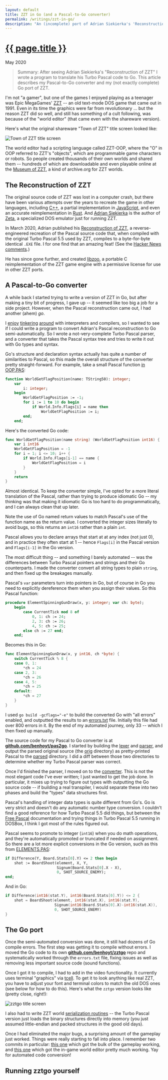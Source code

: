 ```yaml
---
layout: default
title: ZZT in Go (and a Pascal-to-Go converter)
permalink: /writings/zzt-in-go/
description: "An (incomplete) port of Adrian Siekierka's 'Reconstruction of ZZT' to Go, done in a semi-automated way using a Pascal-to-Go converter."
---
```

<h1><a href="{{ page.permalink }}">{{ page.title }}</a></h1>
<p class="subtitle">May 2020</p>

> Summary: After seeing Adrian Siekierka's "Reconstruction of ZZT" I wrote a program to translate his Turbo Pascal code to Go. This article describes my Pascal-to-Go converter and my (not exactly complete) Go port of ZZT.


I'm not "a gamer", but one of the games I enjoyed playing as a teenager was Epic MegaGames' [ZZT](https://museumofzzt.com/about-zzt) -- an old text-mode DOS game that came out in 1991. Even in its time the graphics were far from revolutionary ... but the reason ZZT did so well, and still has something of a cult following, was because of the "world editor" (that came even with the shareware version).

Here's what the original shareware "Town of ZZT" title screen looked like:

![Town of ZZT title screen](/images/zzt-orig.png)

The world editor had a scripting language called ZZT-OOP, where the "O" in OOP referred to ZZT's "objects", which are programmable game characters or robots. So people created thousands of their own worlds and shared them -- hundreds of which are downloadable and even playable online at the [Museum of ZZT](https://museumofzzt.com/), a kind of archive.org for ZZT worlds.


## The Reconstruction of ZZT

The original source code of ZZT was lost in a computer crash, but there have been various attempts over the years to recreate the game in other languages, including [C++](https://github.com/inmatarian/freezzt), a partial implementation in [JavaScript](https://github.com/bstreiff/zztjs), and even an accurate reimplementation in [Rust](https://github.com/yokljo/ruzzt). And [Adrian Siekierka](https://github.com/asiekierka) is the author of [Zeta](https://zeta.asie.pl/), a specialized DOS emulator just for running ZZT.

In March 2020, Adrian published his [Reconstruction of ZZT](https://github.com/asiekierka/reconstruction-of-zzt/), a reverse-engineered recreation of the Pascal source code that, when compiled with the original Turbo Pascal 5.5 used by ZZT, compiles to a byte-for-byte identical `.EXE` file. I for one find that an amazing feat! (See the [Hacker News comments](https://news.ycombinator.com/item?id=22609474).)

He has since gone further, and created [libzoo](https://github.com/asiekierka/libzoo), a portable C reimplementation of the ZZT game engine with a permissive license for use in other ZZT ports.


## A Pascal-to-Go converter

A while back I started trying to write a version of ZZT in Go, but after making a tiny bit of progress, I gave up -- it seemed like too big a job for a side project. However, when the Pascal reconstruction came out, I had another (ahem) *go*.

I [enjoy](https://benhoyt.com/writings/goawk/) [tinkering](https://benhoyt.com/writings/loxlox/) [around](https://benhoyt.com/writings/littlelang/) with interpreters and compilers, so I wanted to see if I could write a program to convert Adrian's Pascal reconstruction to Go semi-automatically. So I wrote a not-very-complete Turbo Pascal parser, and a converter that takes the Pascal syntax tree and tries to write it out with Go types and syntax.

Go's structure and declaration syntax actually has quite a number of similarities to Pascal, so this made the overall structure of the converter pretty straight-forward. For example, take a small Pascal function [in OOP.PAS](https://github.com/asiekierka/reconstruction-of-zzt/blob/4541b845e1433e63367591214a1b26dc840391b8/SRC/OOP.PAS#L303-L312):

```pascal
function WorldGetFlagPosition(name: TString50): integer;
    var
        i: integer;
    begin
        WorldGetFlagPosition := -1;
        for i := 1 to 10 do begin
            if World.Info.Flags[i] = name then
                WorldGetFlagPosition := i;
        end;
    end;
```

Here's the converted Go code:

```go
func WorldGetFlagPosition(name string) (WorldGetFlagPosition int16) {
    var i int16
    WorldGetFlagPosition = -1
    for i = 1; i <= 10; i++ {
        if World.Info.Flags[i-1] == name {
            WorldGetFlagPosition = i
        }
    }
    return
}
```

Almost identical. To keep the converter simple, I've opted for a more literal translation of the Pascal, rather than trying to produce idiomatic Go -- my thinking was that making it idiomatic Go is too hard to do programmatically, and I can always clean that up later.

Note the use of Go named return values to match Pascal's use of the function name as the return value. I converted the integer sizes literally to avoid bugs, so this returns an `int16` rather than a plain `int`.

Pascal allows you to declare arrays that start at at any index (not just 0), and in practice they often start at 1 -- hence `Flags[i]` in the Pascal version and `Flags[i-1]` in the Go version.

The most difficult thing -- and something I barely automated -- was the differences between Turbo Pascal pointers and strings and their Go counterparts. I made the converter convert all string types to plain `string`, and then fixed up the breakages manually.

Pascal's `var` parameters turn into pointers in Go, but of course in Go you need to explicitly dereference them when you assign their values. So this Pascal function:

```pascal
procedure ElementSpinningGunDraw(x, y: integer; var ch: byte);
    begin
        case CurrentTick mod 8 of
            0, 1: ch := 24;
            2, 3: ch := 26;
            4, 5: ch := 25;
        else ch := 27 end;
    end;
```

Becomes this in Go:

```go
func ElementSpinningGunDraw(x, y int16, ch *byte) {
    switch CurrentTick % 8 {
    case 0, 1:
        *ch = 24
    case 2, 3:
        *ch = 26
    case 4, 5:
        *ch = 25
    default:
        *ch = 27
    }
}
```

I used `go build -gcflags="-e"` to build the converted Go with "all errors" enabled, and outputted the results to an [errors.txt](https://github.com/benhoyt/pas2go/blob/c6a612380d3d4a8234f3f62776712d0f313e6a19/converted/errors.txt) file. Initially this file had over 800 errors in it. By the end of my automated journey, only 33 -- which I then fixed up manually.

The source code for my Pascal to Go converter is at [**github.com/benhoyt/pas2go**](https://github.com/benhoyt/pas2go). I started by building the [lexer](https://github.com/benhoyt/pas2go/blob/master/lexer.go) and [parser](https://github.com/benhoyt/pas2go/blob/master/parser.go), and output the parsed original source (the [orig](https://github.com/benhoyt/pas2go/tree/master/orig) directory) as pretty-printed Pascal to the [parsed](https://github.com/benhoyt/pas2go/tree/master/parsed) directory. I did a diff between those two directories to determine whether my Turbo Pascal parser was correct.

Once I'd finished the parser, I moved on to the [converter](https://github.com/benhoyt/pas2go/blob/master/converter.go). This is not the most elegant code I've ever written; I just wanted to get the job done. In particular, it mixes up trying to figure out types with outputting the Go source code -- if building a real transpiler, I would separate these into two phases and build the "types" data structures first.

Pascal's handling of integer data types is quite different from Go's. Go is very strict and doesn't do any automatic number type conversion. I couldn't find a good reference for how Turbo Pascal 5.5 did things, but between the [Free Pascal](https://www.freepascal.org/) documentation and trying things in Turbo Pascal 5.5 running in DOSBox, I think I got most of the rules figured out.

Pascal seems to promote to integer (`int16`) when you do math operations, and they're automatically promoted or truncated if needed on assignment. So there are a lot more explicit conversions in the Go version, such as this from [ELEMENTS.PAS](https://github.com/asiekierka/reconstruction-of-zzt/blob/4541b845e1433e63367591214a1b26dc840391b8/SRC/ELEMENTS.PAS#L435-L437):

```pascal
if Difference(Y, Board.Stats[0].Y) <= 2 then begin
    shot := BoardShoot(element, X, Y,
                       Signum(Board.Stats[0].X - X),
                       0, SHOT_SOURCE_ENEMY);
end;
```

And in Go:

```go
if Difference(int16(stat.Y), int16(Board.Stats[0].Y)) <= 2 {
    shot = BoardShoot(element, int16(stat.X), int16(stat.Y),
                      Signum(int16(Board.Stats[0].X)-int16(stat.X)),
                      0, SHOT_SOURCE_ENEMY)
}
```


## The Go port

Once the semi-automated conversion was done, it still had dozens of Go compile errors. The first step was getting it to compile without errors. I moved the Go code to its own [**github.com/benhoyt/zztgo**](https://github.com/benhoyt/zztgo) repo and systematically worked through the `errors.txt` file, fixing issues as well as removing less important source code (sound functions).

Once I got it to compile, I had to add in the video functionality. It currently uses terminal "graphics" via [tcell](https://github.com/gdamore/tcell). To get it to look anything like real ZZT, you have to adjust your font and terminal colors to match the old DOS ones (see below for how to do this). Here's what the `zztgo` version looks like (pretty close, right!):

![zztgo title screen](/images/zztgo.png)

I also had to write ZZT world [serialization routines](https://github.com/benhoyt/zztgo/blob/master/serialize.go) -- the Turbo Pascal version just loads the binary structures directly into memory (you just assumed little-endian and packed structures in the good old days).

Once I had eliminated the major bugs, a surprising amount of the gameplay just worked. Things were really starting to fall into place. I remember two commits in particular: [this one](https://github.com/benhoyt/zztgo/commit/2b98366edc5f937a030925437321a8643f2eb1c8) which got the bulk of the gameplay working, and [this one](https://github.com/benhoyt/zztgo/commit/958b94192a0e048334a1a86b70764caf4a7910f9) which got the in-game world editor pretty much working. Yay for automated code conversion!


## Running zztgo yourself

